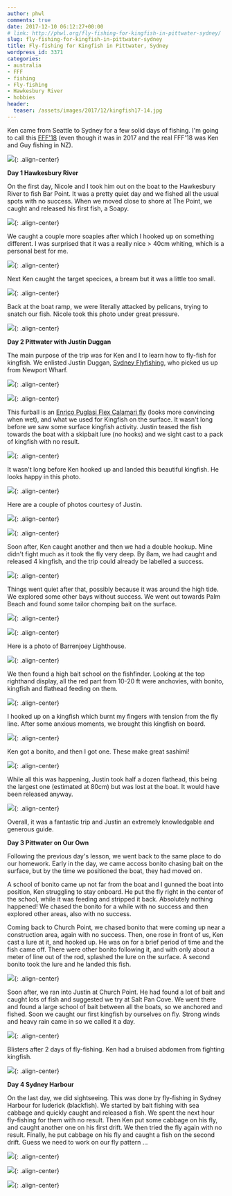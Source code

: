 ```yaml
---
author: phwl
comments: true
date: 2017-12-10 06:12:27+00:00
# link: http://phwl.org/fly-fishing-for-kingfish-in-pittwater-sydney/
slug: fly-fishing-for-kingfish-in-pittwater-sydney
title: Fly-fishing for Kingfish in Pittwater, Sydney
wordpress_id: 3371
categories:
- australia
- FFF
- fishing
- Fly-fishing
- Hawkesbury River
- hobbies
header:
  teaser: /assets/images/2017/12/kingfish17-14.jpg
---
```


Ken came from Seattle to Sydney for a few solid days of fishing. I'm going to call this [FFF'18](http://phwl.org/category/hobbies/fishing/fff/) (even though it was in 2017 and the real FFF'18 was Ken and Guy fishing in NZ).

![](/assets/images/2017/12/kingfish17-14.jpg){: .align-center}

<!-- more -->

**Day 1 Hawkesbury River**

On the first day, Nicole and I took him out on the boat to the Hawkesbury River to fish Bar Point. It was a pretty quiet day and we fished all the usual spots with no success. When we moved close to shore at The Point, we caught and released his first fish, a Soapy.

![](/assets/images/2017/12/kingfish17-1.jpg){: .align-center}

We caught a couple more soapies after which I hooked up on something different. I was surprised that it was a really nice > 40cm whiting, which is a personal best for me.

![](/assets/images/2017/12/kingfish17-2.jpg){: .align-center}

Next Ken caught the target specices, a bream but it was a little too small.

![](/assets/images/2017/12/kingfish17-3.jpg){: .align-center}

Back at the boat ramp, we were literally attacked by pelicans, trying to snatch our fish. Nicole took this photo under great pressure.

![](/assets/images/2017/12/kingfish17-4.jpg){: .align-center}

**Day 2 Pittwater with Justin Duggan**

The main purpose of the trip was for Ken and I to learn how to fly-fish for kingfish. We enlisted Justin Duggan, [Sydney Flyfishing](http://sydneyflyfishing.com.au/), who picked us up from Newport Wharf.

![](/assets/images/2017/12/kingfish17-5.jpg){: .align-center}

![](/assets/images/2017/12/kingfish17-6.jpg){: .align-center}

This furball is an [Enrico Puglasi Flex Calamari fly](https://www.epflies.com/estore/ep-deals/173815) (looks more convincing when wet), and what we used for Kingfish on the surface. It wasn't long before we saw some surface kingfish activity. Justin teased the fish towards the boat with a skipbait lure (no hooks) and we sight cast to a pack of kingfish with no result.

![](/assets/images/2017/12/kingfish17-7.jpg){: .align-center}

It wasn't long before Ken hooked up and landed this beautiful kingfish. He looks happy in this photo.

![](/assets/images/2017/12/kingfish17-9.jpg){: .align-center}

Here are a couple of photos courtesy of Justin.

![](/assets/images/2017/12/IMG_5706.jpg){: .align-center}

![](/assets/images/2017/12/IMG_5717.jpg){: .align-center}

Soon after, Ken caught another and then we had a double hookup. Mine didn't fight much as it took the fly very deep. By 8am, we had caught and released 4 kingfish, and the trip could already be labelled a success.

![](/assets/images/2017/12/kingfish17-10.jpg){: .align-center}

Things went quiet after that, possibly because it was around the high tide. We explored some other bays without success. We went out towards Palm Beach and found some tailor chomping bait on the surface.

![](/assets/images/2017/12/kingfish17-12.jpg){: .align-center}

![](/assets/images/2017/12/kingfish17-11.jpg){: .align-center}

Here is a photo of Barrenjoey Lighthouse.

![](/assets/images/2017/12/kingfish17-13.jpg){: .align-center}

We then found a high bait school on the fishfinder. Looking at the top righthand display, all the red part from 10-20 ft were anchovies, with bonito, kingfish and flathead feeding on them.

![](/assets/images/2017/12/kingfish17-15.jpg){: .align-center}

I hooked up on a kingfish which burnt my fingers with tension from the fly line. After some anxious moments, we brought this kingfish on board.

![](/assets/images/2017/12/kingfish17-14.jpg){: .align-center}

Ken got a bonito, and then I got one. These make great sashimi!

![](/assets/images/2017/12/kingfish17-17.jpg){: .align-center}

While all this was happening, Justin took half a dozen flathead, this being the largest one (estimated at 80cm) but was lost at the boat. It would have been released anyway.

![](/assets/images/2017/12/kingfish17-18.jpg){: .align-center}

Overall, it was a fantastic trip and Justin an extremely knowledgable and generous guide.

**Day 3 Pittwater on Our Own**

Following the previous day's lesson, we went back to the same place to do our homework. Early in the day, we came accoss bonito chasing bait on the surface, but by the time we positioned the boat, they had moved on.

A school of bonito came up not far from the boat and I gunned the boat into position, Ken struggling to stay onboard. He put the fly right in the center of the school, while it was feeding and stripped it back. Absolutely nothing happened! We chased the bonito for a while with no success and then explored other areas, also with no success.

Coming back to Church Point, we chased bonito that were coming up near a construction area, again with no success. Then, one rose in front of us, Ken cast a lure at it, and hooked up. He was on for a brief period of time and the fish came off. There were other bonito following it, and with only about a meter of line out of the rod, splashed the lure on the surface. A second bonito took the lure and he landed this fish.

![](/assets/images/2017/12/kingfish17-20.jpg){: .align-center}

Soon after, we ran into Justin at Church Point. He had found a lot of bait and caught lots of fish and suggested we try at Salt Pan Cove. We went there and found a large school of bait between all the boats, so we anchored and fished. Soon we caught our first kingfish by ourselves on fly. Strong winds and heavy rain came in so we called it a day.

![](/assets/images/2017/12/kingfish17-21.jpg){: .align-center}

Blisters after 2 days of fly-fishing. Ken had a bruised abdomen from fighting kingfish.

![](/assets/images/2017/12/IMG_0460.jpg){: .align-center}

**Day 4 Sydney Harbour**

On the last day, we did sightseeing. This was done by fly-fishing in Sydney Harbour for luderick (blackfish). We started by bait fishing with sea cabbage and quickly caught and released a fish. We spent the next hour fly-fishing for them with no result. Then Ken put some cabbage on his fly, and caught another one on his first drift. We then tried the fly again with no result. Finally, he put cabbage on his fly and caught a fish on the second drift. Guess we need to work on our fly pattern ...

![](/assets/images/2017/12/kingfish17-22.jpg){: .align-center}

![](/assets/images/2017/12/kingfish17-23-1.jpg){: .align-center}

![](/assets/images/2017/12/kingfish17-24.jpg){: .align-center}
